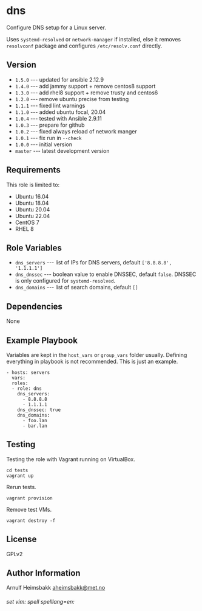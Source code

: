 dns
===

Configure DNS setup for a Linux server.

Uses `systemd-resolved` or `network-manager` if installed, else it removes `resolvconf` package and configures `/etc/resolv.conf` directly.


Version
-------

* `1.5.0` --- updated for ansible 2.12.9
* `1.4.0` --- add jammy support + remove centos8 support
* `1.3.0` --- add rhel8 support + remove trusty and centos6
* `1.2.0` --- remove ubuntu precise from testing
* `1.1.1` --- fixed lint warnings
* `1.1.0` --- added ubuntu focal, 20.04
* `1.0.4` --- tested with Ansible 2.9.11
* `1.0.3` --- prepare for github
* `1.0.2` --- fixed always reload of network manger
* `1.0.1` --- fix run in `--check`
* `1.0.0` --- initial version
* `master` --- latest development version

Requirements
------------

This role is limited to:

* Ubuntu 16.04
* Ubuntu 18.04
* Ubuntu 20.04
* Ubuntu 22.04
* CentOS 7
* RHEL 8

Role Variables
--------------

* `dns_servers` --- list of IPs for DNS servers, default `['8.8.8.8', '1.1.1.1']`
* `dns_dnssec` --- boolean value to enable DNSSEC, default `false`.
    DNSSEC is only configured for `systemd-resolved`.
* `dns_domains` --- list of search domains, default `[]`

Dependencies
------------

None

Example Playbook
----------------

Variables are kept in the `host_vars` or `group_vars` folder usually. Defining everything in playbook is not recommended. This is just an example.

    - hosts: servers
      vars:
      roles:
      - role: dns
        dns_servers:
          - 8.8.8.8
          - 1.1.1.1
        dns_dnssec: true
        dns_domains:
          - foo.lan
          - bar.lan


Testing
-------

Testing the role with Vagrant running on VirtualBox.

    cd tests
    vagrant up

Rerun tests.

    vagrant provision

Remove test VMs.

    vagrant destroy -f

License
-------

GPLv2

Author Information
------------------

Arnulf Heimsbakk <aheimsbakk@met.no>

###### set vim: spell spelllang=en:
